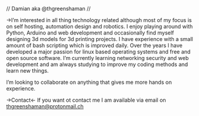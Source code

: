 
//       Damian aka @thgreenshaman      //

->I’m interested in all thing technology related although most of my focus is on self hosting, automation design and robotics.
  I enjoy playing around with Python, Arduino and web development and occasionally find myself designing 3d models for 3d printing projects.
  I have experience with a small amount of bash scripting which is improved daily.
  Over the years I have developed a major passion for linux based operating systems and free and open source software.
  I’m currently learning networking security and web development and am always studying to improve my coding methods and learn new things.
  
  I’m looking to collaborate on anything that gives me more hands on experience.

->Contact<-
If you want ot contact me I am available via email on thgreenshaman@protonmail.ch

<!---
thgreenshaman/thgreenshaman is a ✨ special ✨ repository because its `README.md` (this file) appears on your GitHub profile.
You can click the Preview link to take a look at your changes.
--->
